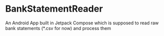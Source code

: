 # BankStatementReader
An Android App built in Jetpack Compose which is supposed to read raw bank statements (*.csv for now) and process them
